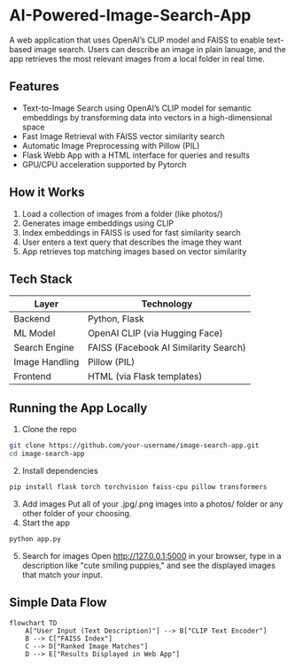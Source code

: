 # AI-Powered-Image-Search-App
A web application that uses OpenAI’s CLIP model and FAISS to enable text-based image search. Users can describe an image in plain lanuage, and the app retrieves the most relevant images from a local folder in real time.

## Features
- Text-to-Image Search using OpenAI’s CLIP model for semantic embeddings by transforming data into vectors in a high-dimensional space
- Fast Image Retrieval with FAISS vector similarity search
- Automatic Image Preprocessing with Pillow (PIL)
- Flask Webb App with a HTML interface for queries and results
- GPU/CPU acceleration supported by Pytorch

## How it Works
1. Load a collection of images from a folder (like photos/)
2. Generates image embeddings using CLIP
3. Index embeddings in FAISS is used for fast similarity search
4. User enters a text query that describes the image they want
5. App retrieves top matching images based on vector similarity

## Tech Stack
| Layer          | Technology                            |
| -------------- | ------------------------------------- |
| Backend        | Python, Flask                         |
| ML Model       | OpenAI CLIP (via Hugging Face)        |
| Search Engine  | FAISS (Facebook AI Similarity Search) |
| Image Handling | Pillow (PIL)                          |
| Frontend       | HTML (via Flask templates)            |

## Running the App Locally
1. Clone the repo
```bash
git clone https://github.com/your-username/image-search-app.git
cd image-search-app
```
2. Install dependencies
```bash
pip install flask torch torchvision faiss-cpu pillow transformers
```
3. Add images
Put all of your .jpg/.png images into a photos/ folder or any other folder of your choosing.
4. Start the app
```bash
python app.py
```
5. Search for images
Open http://127.0.0.1:5000 in your browser, type in a description like "cute smiling puppies," and see the displayed images that match your input.

## Simple Data Flow
```mermaid
flowchart TD
    A["User Input (Text Description)"] --> B["CLIP Text Encoder"]
    B --> C["FAISS Index"]
    C --> D["Ranked Image Matches"]
    D --> E["Results Displayed in Web App"]
```
